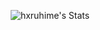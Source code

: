 <div align="center" float="left">  

![hxruhime's Stats](https://github-readme-stats-olive-nu-93.vercel.app/api?username=hxruhime&theme=dracula&show_icons=true&hide_border=true&count_private=true&include_all_commits=true)

</div>

